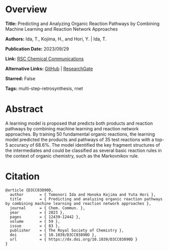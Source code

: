 # Overview
**Title:**
Predicting and Analyzing Organic Reaction Pathways by Combining Machine Learning and Reaction Network Approaches

**Authors:**
Ida, T., Kojima, H., and Hori, Y. |
Ida, T.

**Publication Date:**
2023/09/29

**Link:**
[RSC Chemical Communications](https://pubs.rsc.org/en/content/articlelanding/2023/cc/d3cc03890d)

**Alternative Links:**
[GitHub](https://github.com/ida-rnet/RNet) |
[ResearchGate](https://www.researchgate.net/publication/374306219_Predicting_and_analyzing_organic_reaction_pathways_by_combining_machine_learning_and_reaction_network_approaches)

**Starred:**
False

**Tags:**
multi-step-retrosynthesis, rnet


# Abstract
A learning model is proposed that predicts both products and reaction pathways by combining machine learning and reaction network approaches.
By training 50 fundamental organic reactions, the learning model predicted the products and pathways of 35 test reactions with a top-5 accuracy of 68.6%.
The model identified the key fragment structures of the intermediates and could be classified as several basic reaction rules in the context of organic chemistry, such as the Markovnikov rule.


# Citation
```
@article {D3CC03890D,
  author       = { Tomonori Ida and Honoka Kojima and Yuta Hori },
  title        = { Predicting and analyzing organic reaction pathways by combining machine learning and reaction network approaches },
  journal      = { Chem. Commun. },
  year         = { 2023 },
  pages        = { 12439-12442 },
  volume       = { 59 },
  issue        = { 83 },
  publisher    = { The Royal Society of Chemistry },
  doi          = { 10.1039/D3CC03890D },
  url          = { https://dx.doi.org/10.1039/D3CC03890D }
}
```
